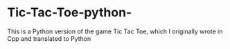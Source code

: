 # Tic-Tac-Toe-python-
This is a Python version of the game Tic Tac Toe, which I originally wrote in Cpp and translated to Python
